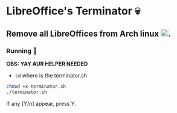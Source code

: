# LibreOffice's Terminator 💀
## Remove all LibreOffices from Arch linux <a href="https://archlinux.org"><img src="https://cdn0.iconfinder.com/data/icons/flat-round-system/512/archlinux-512.png" width="20"></a>.

### Running 🔧
**OBS: YAY AUR HELPER NEEDED**

- `cd` where is the terminator.sh
```sh
chmod +x terminator.sh
./terminator.sh
```

If any [Y/n] appear, press Y.
